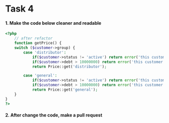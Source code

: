 # Task 4

#### 1. Make the code below cleaner and readable

```php
<?php
    // after refactor
    function getPrice() {
    switch ($customer->group) {
        case 'distributor':
            if($customer->status != 'active') return error('this customer is not active');
            if($customer->debt > 10000000) return error('this customer cannot make a purchase due to his debt over limit');
            return Price::get('distributor');

        case 'general':
            if($customer->status != 'active') return error('this customer is not active');
            if($customer->debt > 10000000) return error('this customer cannot make a purchase due to his debt over limit');
            return Price::get('general');
    }
}
?>
```

#### 2. After change the code, make a pull request
